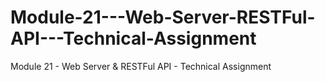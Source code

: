 # Module-21---Web-Server-RESTFul-API---Technical-Assignment
Module 21 - Web Server &amp; RESTFul API - Technical Assignment
